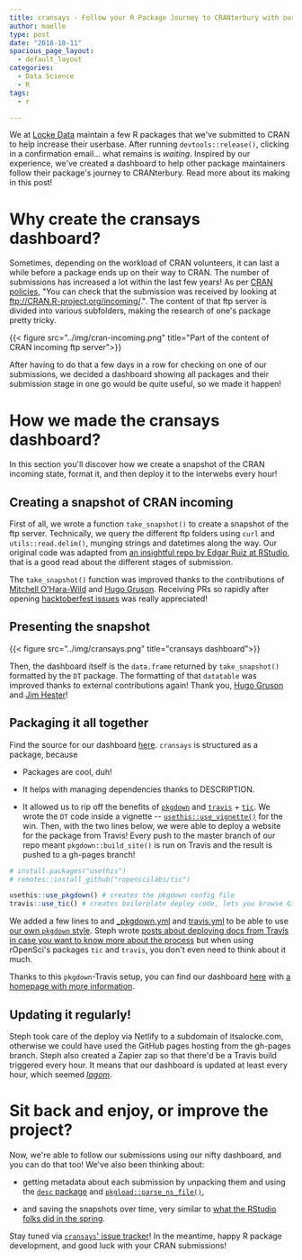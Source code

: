 ```yaml
---
title: cransays - Follow your R Package Journey to CRANterbury with our Dashboard!
author: maelle
type: post
date: "2018-10-11"
spacious_page_layout:
  - default_layout
categories:
  - Data Science
  - R
tags:
  - r

---
```


We at [Locke Data](https://github.com/lockedata) maintain a few R packages that we've submitted to CRAN to help increase their userbase. After running `devtools::release()`, clicking in a confirmation email... what remains is _waiting_. Inspired by our experience, we've created a dashboard to help other package maintainers follow their package's journey to CRANterbury. Read more about its making in this post!

# Why create the cransays dashboard?

Sometimes, depending on the workload of CRAN volunteers, it can last a while before a package ends up on their way to CRAN. The number of submissions has increased a lot within the last few years! As per [CRAN policies](https://cran.r-project.org/web/packages/policies.html#Submission), "You can check that the submission was received by looking at ftp://CRAN.R-project.org/incoming/.". The content of that ftp server is divided into various subfolders, making the research of one's package pretty tricky. 

{{< figure src="../img/cran-incoming.png" title="Part of the content of CRAN incoming ftp server">}} 

After having to do that a few days in a row for checking on one of our submissions, we decided a dashboard showing all packages and their submission stage in one go would be quite useful, so we made it happen!

# How we made the cransays dashboard?

In this section you'll discover how we create a snapshot of the CRAN incoming state, format it, and then deploy it to the interwebs every hour!

## Creating a snapshot of CRAN incoming

First of all, we wrote a function `take_snapshot()` to create a snapshot of the ftp server. Technically, we query the different ftp folders using `curl` and `utils::read.delim()`, munging strings and datetimes along the way. Our original code was adapted from [an insightful repo by Edgar Ruiz at RStudio](https://github.com/edgararuiz/cran-stages/), that is a good read about the different stages of submission.

The `take_snapshot()` function was improved thanks to the contributions of [Mitchell O'Hara-Wild](https://mitchelloharawild.com/) and [Hugo Gruson](https://www.normalesup.org/~hgruson/). Receiving PRs so rapidly after opening [hacktoberfest issues](https://itsalocke.com/blog/up-your-open-source-game-with-hacktoberfest-at-locke-data/) was really appreciated!

## Presenting the snapshot


{{< figure src="../img/cransays.png" title="cransays dashboard">}} 

Then, the dashboard itself is the `data.frame` returned by `take_snapshot()` formatted by the `DT` package. The formatting of that `datatable` was improved thanks to external contributions again! Thank you, [Hugo Gruson](https://www.normalesup.org/~hgruson/) and [Jim Hester](https://www.jimhester.com)!


## Packaging it all together

Find the source for our dashboard [here](https://github.com/lockedata/cransays). `cransays` is structured as a package, because

* Packages are cool, duh!

* It helps with managing dependencies thanks to DESCRIPTION.

* It allowed us to rip off the benefits of [`pkgdown`](https://github.com/r-lib/pkgdown) and [`travis`](https://github.com/ropenscilabs/travis) + [`tic`](https://github.com/ropenscilabs/tic). We wrote the `DT` code inside a vignette -- [`usethis::use_vignette()`](https://usethis.r-lib.org/reference/use_vignette.html) for the win. Then, with the two lines below, we were able to deploy a website for the package from Travis! Every push to the master branch of our repo meant `pkgdown::build_site()` is run on Travis and the result is pushed to a gh-pages branch!

```r
# install.packages("usethis")
# remotes::install_github("ropenscilabs/tic")

usethis::use_pkgdown() # creates the pkgdown config file
travis::use_tic() # creates boilerplate deploy code, lets you browse GitHub and Travis to create tokens.


```

We added a few lines to and [_pkgdown.yml](https://github.com/lockedata/cransays/blob/master/_pkgdown.yml#L2) and [travis.yml](https://github.com/lockedata/cransays/blob/master/.travis.yml#L6) to be able to use [our own `pkgdown` style](https://github.com/lockedatapublished/lockedatapkg). Steph wrote [posts about deploying docs from Travis in case you want to know more about the process](https://itsalocke.com/blog/automated-documentation-hosting-on-github-via-travis-ci/) but when using rOpenSci's packages `tic` and `travis`, you don't even need to think about it much.

Thanks to this `pkgdown`-Travis setup, you can find our dashboard [here](https://cransays.itsalocke.com/articles/dashboard.html) with [a homepage with more information](https://cransays.itsalocke.com/index.html).

## Updating it regularly!

Steph took care of the deploy via Netlify to a subdomain of itsalocke.com, otherwise we could have used the GitHub pages hosting from the gh-pages branch. Steph also created a Zapier zap so that there'd be a Travis build triggered every hour. It means that our dashboard is updated at least every hour, which seemed [_lagom_](https://en.wikipedia.org/wiki/Lagom).

# Sit back and enjoy, or improve the project?

Now, we're able to follow our submissions using our nifty dashboard, and you can do that too! We've also been thinking about: 

* getting metadata about each submission by unpacking them and using the [`desc` package](https://github.com/r-lib/desc) and [`pkgload::parse_ns_file()`](https://github.com/r-lib/pkgload),

* and saving the snapshots over time, very similar to [what the RStudio folks did in the spring](https://github.com/edgararuiz/cran-stages/). 

Stay tuned via [`cransays`' issue tracker](https://github.com/lockedata/cransays/issues)! In the meantime, happy R package development, and good luck with your CRAN submissions!
